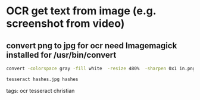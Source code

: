 # OCR get text from image (e.g. screenshot from video)

## convert png to jpg for ocr  need Imagemagick installed for /usr/bin/convert
```bash
convert -colorspace gray -fill white  -resize 480%  -sharpen 0x1 in.png out.jpg
```


```bash 
tesseract hashes.jpg hashes
```


tags: ocr tesseract christian
